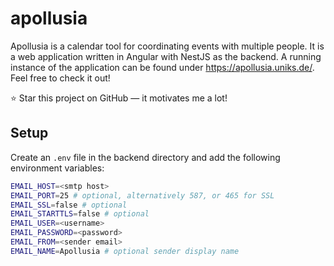 # apollusia

Apollusia is a calendar tool for coordinating events with multiple people.
It is a web application written in Angular with NestJS as the backend.
A running instance of the application can be found under https://apollusia.uniks.de/.
Feel free to check it out!

:star: Star this project on GitHub — it motivates me a lot!

<!---
TODO: Add Logo Banner
-->

<!---
TODO: Add screenshots of the application
-->

## Setup

Create an `.env` file in the backend directory and add the following environment variables:

```bash
EMAIL_HOST=<smtp host>
EMAIL_PORT=25 # optional, alternatively 587, or 465 for SSL
EMAIL_SSL=false # optional
EMAIL_STARTTLS=false # optional
EMAIL_USER=<username>
EMAIL_PASSWORD=<password>
EMAIL_FROM=<sender email>
EMAIL_NAME=Apollusia # optional sender display name
```
